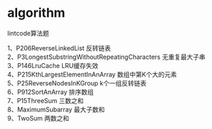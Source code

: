 # algorithm

lintcode算法题

1、P206ReverseLinkedList 反转链表           
2、P3LongestSubstringWithoutRepeatingCharacters 无重复最大子串  
3、P146LruCache LRU缓存失效       
4、P215KthLargestElementInAnArray 数组中第K个大的元素     
5、P25ReverseNodesInKGroup k个一组反转链表      
6、P912SortAnArray 排序数组      
7、P15ThreeSum 三数之和  
8、MaximumSubarray 最大子数和    
9、TwoSum 两数之和
